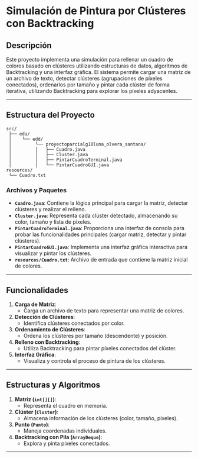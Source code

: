 # **Simulación de Pintura por Clústeres con Backtracking**

## **Descripción**
Este proyecto implementa una simulación para rellenar un cuadro de colores basado en clústeres utilizando estructuras de datos, algoritmos de Backtracking y una interfaz gráfica. El sistema permite cargar una matriz de un archivo de texto, detectar clústeres (agrupaciones de píxeles conectados), ordenarlos por tamaño y pintar cada clúster de forma iterativa, utilizando Backtracking para explorar los píxeles adyacentes.

---

## **Estructura del Proyecto**
```
src/
 ├── edu/
 │    └── edd/
 │         └── proyectoparcialg10luna_olvera_santana/
 │         │   ├── Cuadro.java
 │         │   ├── Cluster.java
 │         │   ├── PintarCuadroTerminal.java
 │         │   └── PintarCuadroGUI.java
resources/
 └── Cuadro.txt
```

### **Archivos y Paquetes**
- **`Cuadro.java`**:
  Contiene la lógica principal para cargar la matriz, detectar clústeres y realizar el relleno.
- **`Cluster.java`**:
  Representa cada clúster detectado, almacenando su color, tamaño y lista de píxeles.
- **`PintarCuadroTerminal.java`**:
  Proporciona una interfaz de consola para probar las funcionalidades principales (cargar matriz, detectar y pintar clústeres).
- **`PintarCuadroGUI.java`**:
  Implementa una interfaz gráfica interactiva para visualizar y pintar los clústeres.
- **`resources/Cuadro.txt`**:
  Archivo de entrada que contiene la matriz inicial de colores.
  
---

## **Funcionalidades**
1. **Carga de Matriz**:
   - Carga un archivo de texto para representar una matriz de colores.
2. **Detección de Clústeres**:
   - Identifica clústeres conectados por color.
3. **Ordenamiento de Clústeres**:
   - Ordena los clústeres por tamaño (descendente) y posición.
4. **Relleno con Backtracking**:
   - Utiliza Backtracking para pintar píxeles conectados del clúster.
5. **Interfaz Gráfica**:
   - Visualiza y controla el proceso de pintura de los clústeres.

---

## **Estructuras y Algoritmos**
1. **Matriz (`int[][]`)**:
   - Representa el cuadro en memoria.
2. **Clúster (`Cluster`)**:
   - Almacena información de los clústeres (color, tamaño, píxeles).
3. **Punto (`Punto`)**:
   - Maneja coordenadas individuales.
4. **Backtracking con Pila (`ArrayDeque`)**:
   - Explora y pinta píxeles conectados.

---
